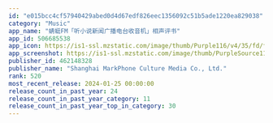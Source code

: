 ```yaml
---
id: "e015bcc4cf57940429abed0d4d67edf826eec1356092c51b5ade1220ea829038"
category: "Music"
app_name: "蜻蜓FM「听小说新闻广播电台收音机」相声评书"
app_id: 506685538
app_icon: https://is1-ssl.mzstatic.com/image/thumb/Purple116/v4/35/fd/fe/35fdfe1a-81bd-4976-6657-b833b7140f95/AppIcon-0-0-1x_U007emarketing-0-0-0-10-0-0-sRGB-0-0-0-GLES2_U002c0-512MB-85-220-0-0.png/1024x1024bb.png
app_screenshot: https://is1-ssl.mzstatic.com/image/thumb/PurpleSource116/v4/2f/7a/a6/2f7aa6b3-67e9-1b7d-be9e-ade12c48a30b/35ee34f0-4ea2-4ded-8d02-d1b0ab10b4f1_1-6.5_U5bf8iPhone_1.png/1242x2688bb.png
publisher_id: 462148328
publisher_name: "Shanghai MarkPhone Culture Media Co., Ltd."
rank: 520
most_recent_release: 2024-01-25 00:00:00
release_count_in_past_year: 24
release_count_in_past_year_category: 11
release_count_in_past_year_top_in_category: 30
---
```

